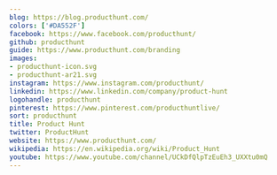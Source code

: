 ```yaml
---
blog: https://blog.producthunt.com/
colors: ['#DA552F']
facebook: https://www.facebook.com/producthunt/
github: producthunt
guide: https://www.producthunt.com/branding
images:
- producthunt-icon.svg
- producthunt-ar21.svg
instagram: https://www.instagram.com/producthunt/
linkedin: https://www.linkedin.com/company/product-hunt
logohandle: producthunt
pinterest: https://www.pinterest.com/producthuntlive/
sort: producthunt
title: Product Hunt
twitter: ProductHunt
website: https://www.producthunt.com/
wikipedia: https://en.wikipedia.org/wiki/Product_Hunt
youtube: https://www.youtube.com/channel/UCkDfQlpTzEuEh3_UXXtu0mQ
---
```

